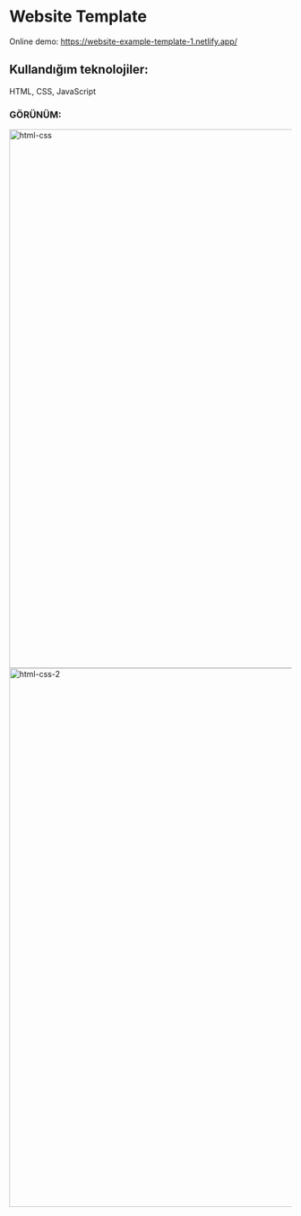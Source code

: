# Website Template

Online demo:
https://website-example-template-1.netlify.app/

## Kullandığım teknolojiler:
HTML, CSS, JavaScript

### GÖRÜNÜM:

<img width="960" alt="html-css" src="https://user-images.githubusercontent.com/84996782/170356006-820d19b9-33b0-429e-a857-2f5c281b9d2b.png">
<img width="960" alt="html-css-2" src="https://user-images.githubusercontent.com/84996782/170356155-ec643ac0-8a9c-40e7-9194-90d04eb24fb0.png">


